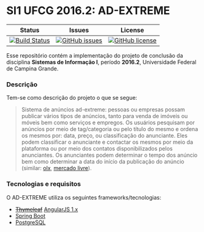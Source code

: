 SI1 UFCG 2016.2: AD-EXTREME
===

|Status|Issues|License|
|---|---|---|
|[![Build Status](https://travis-ci.org/GabrielSVinha/projeto-si1.svg?branch=master)](https://travis-ci.org/GabrielSVinha/projeto-si1)|[![GitHub issues](https://img.shields.io/github/issues/GabrielSVinha/projeto-si1.svg)](https://github.com/GabrielSVinha/projeto-si1/issues)|[![GitHub license](https://img.shields.io/badge/license-MIT-blue.svg)](https://raw.githubusercontent.com/GabrielSVinha/projeto-si1/master/LICENSE)|


Esse repositório contém a implementação do projeto de conclusão da disciplina **Sistemas de Informação I**, período **2016.2**, Universidade Federal de Campina Grande.

### Descrição
Tem-se como descrição do projeto o que se segue:

> Sistema de anúncios ad-extreme: pessoas ou empresas possam publicar vários tipos de anúncios, tanto para venda de imóveis ou móveis bem como serviços e empregos. Os usuários pesquisam por anúncios por meio de tag/categoria ou pelo título do mesmo e ordena os mesmos por: data, preço, ou classificação do anunciante. Eles podem classificar o anunciante e contactar os mesmos por meio da plataforma ou por meio dos contatos disponibilizados pelos anunciantes. Os anunciantes podem determinar o tempo dos anúncio bem como determinar a data do início da publicação do anúncio (similar: [olx](www.olx.com.br), [mercado livre](www.mercadolivre.com.br)).

### Tecnologias e requisitos
O AD-EXTREME utiliza os seguintes frameworks/tecnologias:

* ~~[Thymeleaf](http://www.thymeleaf.org)~~ [AngularJS 1.x](https://angularjs.org/)
* [Spring Boot](https://projects.spring.io/spring-boot/)
* [PostgreSQL](https://www.postgresql.org/)



